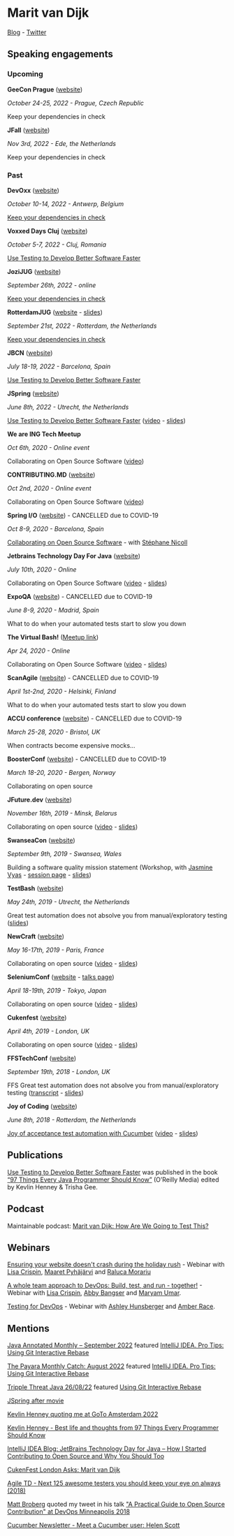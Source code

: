 # Marit van Dijk

[Blog](https://medium.com/@mlvandijk) - [Twitter](https://twitter.com/MaritvanDijk77)

## Speaking engagements

### Upcoming

**GeeCon Prague** ([website](https://2022.geecon.cz/))

*October 24-25, 2022 - Prague, Czech Republic*

Keep your dependencies in check

**JFall** ([website](https://jfall.nl/))

*Nov 3rd, 2022 - Ede, the Netherlands*

Keep your dependencies in check

### Past

**DevOxx** ([website](https://devoxx.be/))

*October 10-14, 2022 - Antwerp, Belgium*

[Keep your dependencies in check](https://devoxx.be/schedule/speaker-details/?id=17923)

**Voxxed Days Cluj** ([website](https://romania.voxxeddays.com/cluj-napoca/voxxed-days-cluj-napoca-2022/))

*October 5-7, 2022 - Cluj, Romania*

[Use Testing to Develop Better Software Faster](https://romania.voxxeddays.com/2022/09/04/use-testing-to-develop-better-software-faster/)

**JoziJUG** ([website](https://www.meetup.com/jozi-jug/))

*September 26th, 2022 - online*

[Keep your dependencies in check](https://www.meetup.com/jozi-jug/events/288165207/)

**RotterdamJUG** ([website](https://www.meetup.com/rotterdamjug/) - [slides](https://speakerdeck.com/mlvandijk/keep-your-dependencies-in-check))

*September 21st, 2022 - Rotterdam, the Netherlands*

[Keep your dependencies in check](https://www.meetup.com/rotterdamjug/events/288279498/)

**JBCN** ([website](https://www.jbcnconf.com/2022/#JBCN))

*July 18-19, 2022 - Barcelona, Spain*

[Use Testing to Develop Better Software Faster](https://www.jbcnconf.com/2022/infoTalk.html?id=628551e8d7a7c108376c3a65)

**JSpring** ([website](https://jspring.nl/))

*June 8th, 2022 - Utrecht, the Netherlands*

[Use Testing to Develop Better Software Faster](https://jspring.nl/sessions/use-testing-to-develop-better-software-faster/) ([video](https://www.youtube.com/watch?v=x6f9eafLSBs) - [slides](https://speakerdeck.com/mlvandijk/use-testing-to-develop-better-software-faster))

**We are ING Tech Meetup**

*Oct 6th, 2020 - Online event* 

Collaborating on Open Source Software ([video](https://www.youtube.com/watch?v=b48qrYeRkAQ))

**CONTRIBUTING.MD** ([website](https://www.contributing.today/past-sessions/collaborating-on-oss/))

*Oct 2nd, 2020 - Online event* 

Collaborating on Open Source Software ([video](https://www.youtube.com/watch?v=B9E-8phtquQ))

**Spring I/O** ([website](https://2020.springio.net/)) - CANCELLED due to COVID-19

*Oct 8-9, 2020 - Barcelona, Spain*

[Collaborating on Open Source Software](https://2020.springio.net/sessions/collaborating-on-open-source-software) - with [Stéphane Nicoll](https://twitter.com/snicoll)

**Jetbrains Technology Day For Java** ([website](https://pages.jetbrains.com/technology-day-java-2020/twitter?utm_source=twitter&utm_medium=referral&utm_campaign=java25))

*July 10th, 2020 - Online*

Collaborating on Open Source Software ([video](https://youtu.be/GAqfMNB-YBU) - [slides](https://speakerdeck.com/mlvandijk/collaborating-on-open-source-software-8d720d71-a31b-4079-8c67-08dbda6c0aac))

**ExpoQA** ([website](https://www.expoqa.com/)) - CANCELLED due to COVID-19

*June 8-9, 2020 - Madrid, Spain*

What to do when your automated tests start to slow you down

**The Virtual Bash!** ([Meetup link](https://www.meetup.com/devbash/events/270104578/))

*Apr 24, 2020 - Online*

Collaborating on Open Source Software ([video](https://www.youtube.com/watch?v=B11mXG16B5Y&feature=youtu.be) - [slides](https://speakerdeck.com/mlvandijk/collaborating-on-open-source-software-4375bd16-28ed-4ff7-9d39-b0d6f24c9abe))

**ScanAgile** ([website](http://www.scan-agile.org/program/))  - CANCELLED due to COVID-19

*April 1st-2nd, 2020 - Helsinki, Finland*

What to do when your automated tests start to slow you down

**ACCU conference** ([website](https://conference.accu.org/))  - CANCELLED due to COVID-19

*March 25-28, 2020 - Bristol, UK*

When contracts become expensive mocks…

**BoosterConf** ([website](https://2020.boosterconf.no/)) - CANCELLED due to COVID-19

*March 18-20, 2020 - Bergen, Norway*

Collaborating on open source

**JFuture.dev** ([website](https://jfuture.dev/))

*November 16th, 2019 - Minsk, Belarus*

Collaborating on open source ([video](https://www.youtube.com/watch?v=R82-4eC94xE) - [slides](https://speakerdeck.com/mlvandijk/collaborating-on-open-source-jfuture-dot-dev-minsk-nov-16th-2019))

**SwanseaCon** ([website](https://swanseacon.co.uk/))

*September 9th, 2019 - Swansea, Wales*

Building a software quality mission statement (Workshop, with [Jasmine Vyas](https://twitter.com/geeky_jazzy) - [session page](https://swanseacon.co.uk/schedule/#session-018) - [slides](https://speakerdeck.com/mlvandijk/what-does-software-quality-mean-to-you))

**TestBash** ([website](https://www.ministryoftesting.com/events/testbash-netherlands-2019))

*May 24th, 2019 - Utrecht, the Netherlands*

Great test automation does not absolve you from manual/exploratory testing ([slides](https://speakerdeck.com/mlvandijk/exploratory-testing-db4db289-c527-420e-995e-b2d42c9230d6))


**NewCraft** ([website](https://ncrafts.io/))

*May 16-17th, 2019 - Paris, France*

Collaborating on open source ([video](http://videos.ncrafts.io/video/338591264) - [slides](https://speakerdeck.com/mlvandijk/collaborating-on-open-source-newcrafts-paris-2019))


**SeleniumConf** ([website](https://conf.selenium.jp/) - [talks page](https://conf.selenium.jp/talks.html))

*April 18-19th, 2019 - Tokyo, Japan*

Collaborating on open source ([video](https://www.youtube.com/watch?v=ePkClZ81cus) - [slides](https://speakerdeck.com/mlvandijk/collaborating-on-open-source-seleniumconf-tokyo))


**Cukenfest** ([website](http://cukenfest.cucumber.io/)) 

*April 4th, 2019 - London, UK*

Collaborating on open source ([video](https://www.youtube.com/watch?v=tuSk6dMoTIs) - [slides](https://speakerdeck.com/mlvandijk/collaborating-on-open-source-software))


**FFSTechConf** ([website](https://ffstechconf.org/))

*September 19th, 2018 - London, UK*

FFS Great test automation does not absolve you from manual/exploratory testing ([transcript](https://docs.google.com/document/d/e/2PACX-1vS8Zbgr-ggnUHYCu1QqT37LIevpVY76LZxtqrK9w2hcEP7RfUHT-JdTKg-Dm6wkgGSOcbNCFE5sazBH/pub) - [slides](https://speakerdeck.com/mlvandijk/exploratory-testing))


**Joy of Coding** ([website](https://joyofcoding.org))

*June 8th, 2018 - Rotterdam, the Netherlands*

[Joy of acceptance test automation with Cucumber](https://joyofcoding.org/2018/marit-van-dijk.html) ([video](https://www.infoq.com/presentations/joy-coding-2018-lightning-talks/) - [slides](https://speakerdeck.com/mlvandijk/joy-of-automated-acceptance-tests-with-cucumber))

## Publications

[Use Testing to Develop Better Software Faster](https://medium.com/97-things/use-testing-to-develop-better-software-faster-9dd2616543d3) was published in the book [“97 Things Every Java Programmer Should Know”](https://www.oreilly.com/library/view/97-things-every/9781491952689/) (O’Reilly Media) edited by Kevlin Henney & Trisha Gee.

## Podcast

Maintainable podcast: [Marit van Dijk: How Are We Going to Test This?](https://maintainable.fm/episodes/marit-van-dijk-how-are-we-going-to-test-this)

## Webinars

[Ensuring your website doesn't crash during the holiday rush](https://www.mabl.com/blog/getting-ready-for-a-seasonal-crush-from-a-testing-perspective) - Webinar with [Lisa Crispin](https://twitter.com/lisacrispin), [Maaret Pyhäjärvi](https://twitter.com/maaretp) and [Raluca Morariu](https://twitter.com/schumitza)

[A whole team approach to DevOps: Build, test, and run - together!](https://www.mabl.com/blog/webinar-how-to-build-test-and-run-together) - Webinar with [Lisa Crispin](https://twitter.com/lisacrispin), [Abby Bangser](https://twitter.com/a_bangser) and [Maryam Umar](https://twitter.com/maryamumar).

[Testing for DevOps](https://info.blazemeter.com/testing-for-devops-webinar) - Webinar with [Ashley Hunsberger](https://twitter.com/aahunsberger) and [Amber Race](https://twitter.com/ambertests).

## Mentions

[Java Annotated Monthly – September 2022](https://blog.jetbrains.com/idea/2022/09/java-annotated-monthly-september-2022/) featured [IntelliJ IDEA. Pro Tips: Using Git Interactive Rebase](https://www.youtube.com/watch?v=bPX9VHjviEM)

[The Payara Monthly Catch: August 2022](https://blog.payara.fish/the-payara-monthly-catch-august-2022) featured [IntelliJ IDEA. Pro Tips: Using Git Interactive Rebase](https://www.youtube.com/watch?v=bPX9VHjviEM)

[Tripple Threat Java 26/08/22](https://dreamix.eu/blog/newsroom/triple-threat-java-26-08-22) featured [Using Git Interactive Rebase](https://foojay.io/today/using-git-interactive-rebase/)

[JSpring after movie](https://youtu.be/YTSy9zlE7vE)

[Kevlin Henney quoting me at GoTo Amsterdam 2022](https://twitter.com/MaritvanDijk77/status/1537068662498156544?s=20&t=uXqmsgS4RWIvAO_Zw45xvQ)

[Kevlin Henney - Best life and thoughts from 97 Things Every Programmer Should Know](https://youtu.be/3F3PZuN50s4?t=1840)

[IntelliJ IDEA Blog: JetBrains Technology Day for Java – How I Started Contributing to Open Source and Why You Should Too](https://blog.jetbrains.com/idea/2020/08/jetbrains-technology-day-for-java-how-i-started-contributing-to-open-source-and-why-you-should-too/)

[CukenFest London Asks: Marit van Dijk](https://cucumber.io/blog/cukenfest-london-asks-marit-van-dijk/)

[Agile TD - Next 125 awesome testers you should keep your eye on always (2018)](https://agiletestingdays.com/blog/next-125-awesome-testers-you-should-keep-your-eye-on-always/)

[Matt Broberg](https://twitter.com/mbbroberg) quoted my tweet in his talk ["A Practical Guide to Open Source Contribution" at DevOps Minneapolis 2018 ](https://youtu.be/Y6k_pW_7yLI?t=3097)

[Cucumber Newsletter - Meet a Cucumber user: Helen Scott](https://cucumber.io/blog/news/cucumber-community-newsletter-2/)
